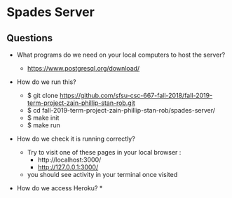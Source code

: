 # Spades Server

## Questions
  * What programs do we need on your local computers to host the server? 
      * https://www.postgresql.org/download/
      
  * How do we run this? 
      * $ git clone https://github.com/sfsu-csc-667-fall-2018/fall-2019-term-project-zain-phillip-stan-rob.git
      * $ cd fall-2019-term-project-zain-phillip-stan-rob/spades-server/
      * $ make init
      * $ make run
      
  * How do we check it is running correctly?
      * Try to visit one of these pages in your local browser :
          * http://localhost:3000/
          * http://127.0.0.1:3000/
      * you should see activity in your terminal once visited

  * How do we access Heroku?
      *

